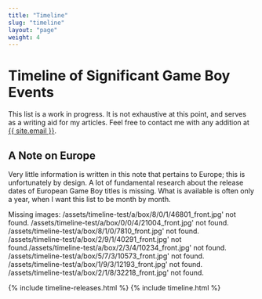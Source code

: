 ```yaml
---
title: "Timeline"
slug: "timeline"
layout: "page"
weight: 4
---
```

# Timeline of Significant Game Boy Events

This list is a work in progress. It is not exhaustive at this point, and serves as a writing aid for my articles. Feel free to contact me with any addition at <a href="mailto:{{ site.email }}">{{ site.email }}</a>.

## A Note on Europe

Very little information is written in this note that pertains to Europe; this is unfortunately by design. A lot of fundamental research about the release dates of European Game Boy titles is missing. What is available is often only a year, when I want this list to be month by month.

Missing images: 
/assets/timeline-test/a/box/8/0/1/46801_front.jpg' not found.
/assets/timeline-test/a/box/0/0/4/21004_front.jpg' not found.
/assets/timeline-test/a/box/8/1/0/7810_front.jpg' not found.
/assets/timeline-test/a/box/2/9/1/40291_front.jpg' not found./assets/timeline-test/a/box/2/3/4/10234_front.jpg' not found.
/assets/timeline-test/a/box/5/7/3/10573_front.jpg' not found.
/assets/timeline-test/a/box/1/9/3/12193_front.jpg' not found.
/assets/timeline-test/a/box/2/1/8/32218_front.jpg' not found.

{% include timeline-releases.html %}
{% include timeline.html %}